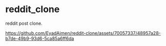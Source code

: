 # reddit_clone

reddit post clone.



https://github.com/EyadAimen/reddit-clone/assets/70057337/48957a28-b7de-49b9-93d6-5ca85a6ff6da






